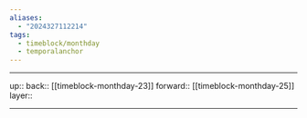 ```yaml
---
aliases:
  - "2024327112214"
tags:
  - timeblock/monthday
  - temporalanchor
---
```




***

up:: 
back:: [[timeblock-monthday-23]]
forward:: [[timeblock-monthday-25]]
layer:: 

***

